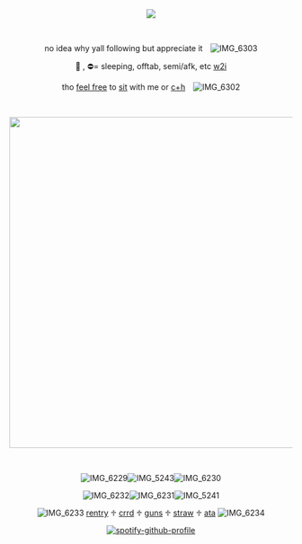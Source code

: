 <div align="center">
<img src="https://komarev.com/ghpvc/?username=vamqz&color=ffd800&style=plastic&label=stalkers&base=0">

⠀⠀
⠀⠀

no idea why yall following but appreciate it⠀ ![IMG_6303](https://github.com/user-attachments/assets/b00eccbe-688b-40fa-a6d3-e76133496aab)


🌙 , ⛔️= sleeping, offtab, semi/afk, etc <ins>w2i</ins>

tho <ins>feel free</ins> to <ins>sit</ins> with me or <ins>c+h</ins>⠀ ![IMG_6302](https://github.com/user-attachments/assets/0333ffa4-38f6-4fa2-bac9-89e9a2550934)




⠀⠀⠀⠀





<img width="590" src="https://github.com/user-attachments/assets/b628f83a-264b-4959-a99c-53ff29065370"/>


⠀⠀⠀⠀⠀⠀⠀


![IMG_6229](https://github.com/user-attachments/assets/3c8eb96e-3d50-482d-be3d-bb927a515c08)![IMG_5243](https://github.com/user-attachments/assets/544599b3-0c6c-4e30-949a-1b73c566244d)![IMG_6230](https://github.com/user-attachments/assets/6ee87af4-661a-4f6d-bbfd-1900e4aa1e82)



![IMG_6232](https://github.com/user-attachments/assets/4d2a7803-28a8-4080-bf6a-f463dad1d58b)![IMG_6231](https://github.com/user-attachments/assets/ef369412-a2a7-4866-9097-38e6bc3a20e1)![IMG_5241](https://github.com/user-attachments/assets/f8a109d7-a17e-4d95-8a41-062143da1ff3)




![IMG_6233](https://github.com/user-attachments/assets/cd0f874c-3c03-4541-afd3-3502b6eb5f1c) [rentry](https://rentry.co/itamio) ♱ [crrd](https://vqmqz.carrd.co) ♱ [guns](https://guns.lol/vamqz) ♱ [straw](https://kira4.straw.page) ♱ [ata](https://vamqz.atabook.org/) ![IMG_6234](https://github.com/user-attachments/assets/1ac0ddc0-6306-4f07-a7b5-37dcc59c9256)




[![spotify-github-profile](https://spotify-github-profile.kittinanx.com/api/view?uid=31p7k4lkdecbilvh5rthmgvkujm4&cover_image=true&theme=novatorem&show_offline=true&background_color=121212&interchange=true&bar_color=b00b69&bar_color_cover=false)](https://spotify-github-profile.kittinanx.com/api/view?uid=31p7k4lkdecbilvh5rthmgvkujm4&redirect=true)



